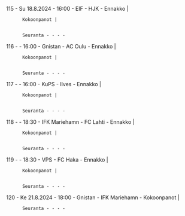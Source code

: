 115 - Su 18.8.2024 - 16:00 - EIF - HJK - Ennakko |
        
        
          Kokoonpanot |
        
        
          Seuranta - - - -
116 -  - 16:00 - Gnistan - AC Oulu - Ennakko |
        
        
          Kokoonpanot |
        
        
          Seuranta - - - -
117 -  - 16:00 - KuPS - Ilves - Ennakko |
        
        
          Kokoonpanot |
        
        
          Seuranta - - - -
118 -  - 18:30 - IFK Mariehamn - FC Lahti - Ennakko |
        
        
          Kokoonpanot |
        
        
          Seuranta - - - -
119 -  - 18:30 - VPS - FC Haka - Ennakko |
        
        
          Kokoonpanot |
        
        
          Seuranta - - - -
120 - Ke 21.8.2024 - 18:00 - Gnistan - IFK Mariehamn - Kokoonpanot |
        
        
          Seuranta - - - -
